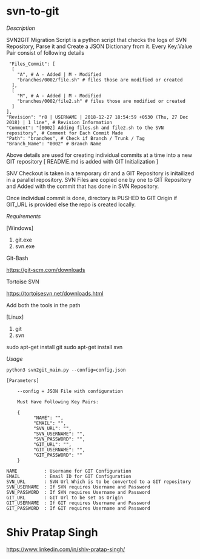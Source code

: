 # svn-to-git

*Description*

 SVN2GIT Migration Script is a python script that checks the logs of SVN Repository, Parse it and Create a JSON Dictionary from it.
 Every Key:Value Pair consist of following details
 
     "Files_Commit": [
      [
        "A", # A - Added | M - Modified
        "branches/0002/file.sh" # files those are modified or created
      ],
      [
        "M", # A - Added | M - Modified
        "branches/0002/file2.sh" # files those are modified or created
      ]
    ],
    "Revision": "r8 | USERNAME | 2018-12-27 18:54:59 +0530 (Thu, 27 Dec 2018) | 1 line", # Revision Information
    "Comment": "[0002] Adding files.sh and file2.sh to the SVN repository", # Comment for Each Commit Made
    "Path": "branches", # Check if Branch / Trunk / Tag
    "Branch_Name": "0002" # Branch Name
 
 Above details are used for creating individual commits at a time into a new GIT repository 
 [ README.md is added with GIT Initialization ]
 
 SNV Checkout is taken in a temporary dir and a GIT Repository is initailized in a parallel repository.
 SVN Files are copied one by one to GIT Repository and Added with the commit that has done in SVN Repository.
 
 Once individual commit is done, directory is PUSHED to GIT Origin if GIT_URL is provided else the repo is created locally.
 
*Requirements*

[Windows]

1. git.exe
2. svn.exe

Git-Bash

https://git-scm.com/downloads

Tortoise SVN

https://tortoisesvn.net/downloads.html

Add both the tools in the path

[Linux]

1. git
2. svn

sudo apt-get install git
sudo apt-get install svn

*Usage*

    python3 svn2git_main.py --config=config.json

    [Parameters]

        --config = JSON File with configuration
        
        Must Have Following Key Pairs:
        
        {
              "NAME": "",
              "EMAIL": "",
              "SVN_URL": "",
              "SVN_USERNAME": "",
              "SVN_PASSWORD": "",
              "GIT_URL": "",
              "GIT_USERNAME": "",
              "GIT_PASSWORD": ""
        }
  
    NAME          : Username for GIT Configuration
    EMAIL         : Email ID for GIT Configuration
    SVN_URL       : SVN Url Which is to be converted to a GIT repository
    SVN_USERNAME  : If SVN requires Username and Password
    SVN_PASSWORD  : If SVN requires Username and Password
    GIT_URL       : GIT Url to be set as Origin
    GIT_USERNAME  : If GIT requires Username and Password
    GIT_PASSWORD  : If GIT requires Username and Password
    

# Shiv Pratap Singh
https://www.linkedin.com/in/shiv-pratap-singh/
